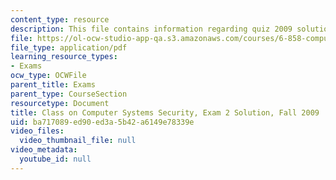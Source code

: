 ```yaml
---
content_type: resource
description: This file contains information regarding quiz 2009 solution.
file: https://ol-ocw-studio-app-qa.s3.amazonaws.com/courses/6-858-computer-systems-security-fall-2014/ba717089ed90ed3a5b42a6149e78339e_MIT6_858F14_q09-2_sol.pdf
file_type: application/pdf
learning_resource_types:
- Exams
ocw_type: OCWFile
parent_title: Exams
parent_type: CourseSection
resourcetype: Document
title: Class on Computer Systems Security, Exam 2 Solution, Fall 2009
uid: ba717089-ed90-ed3a-5b42-a6149e78339e
video_files:
  video_thumbnail_file: null
video_metadata:
  youtube_id: null
---
```

